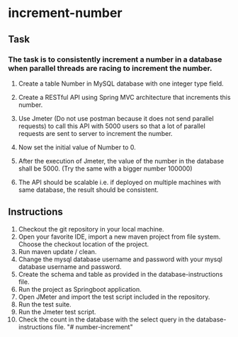 # increment-number

## Task

### The task is to consistently increment a number in a database when parallel threads are racing to increment the number.

1. Create a table Number in MySQL database with one integer type field.

2. Create a RESTful API using Spring MVC architecture that increments this number.

3. Use Jmeter (Do not use postman because it does not send parallel requests) to call this API with 5000 users so that a lot of parallel requests are sent to server to increment the number.

4. Now set the initial value of Number to 0.

5. After the execution of Jmeter, the value of the number in the database shall be 5000. (Try the same with a bigger number 100000)

6. The API should be scalable i.e. if deployed on multiple machines with same database, the result should be consistent.


## Instructions

1. Checkout the git repository in your local machine.
2. Open your favorite IDE, import a new maven project from file system. Choose the checkout location of the project.
3. Run maven update / clean.
4. Change the mysql database username and password with your mysql database username and password.
5. Create the schema and table as provided in the database-instructions file.
6. Run the project as Springboot application.
7. Open JMeter and import the test script included in the repository.
8. Run the test suite.
9. Run the Jmeter test script.
10. Check the count in the database with the select query in the database-instructions file.
"# number-increment" 
